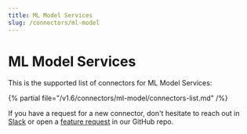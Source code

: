 ```yaml
---
title: ML Model Services
slug: /connectors/ml-model
---
```


# ML Model Services

This is the supported list of connectors for ML Model Services:

{% partial file="/v1.6/connectors/ml-model/connectors-list.md" /%}

If you have a request for a new connector, don't hesitate to reach out in [Slack](https://slack.open-metadata.org/) or
open a [feature request](https://github.com/open-metadata/OpenMetadata/issues/new/choose) in our GitHub repo.
